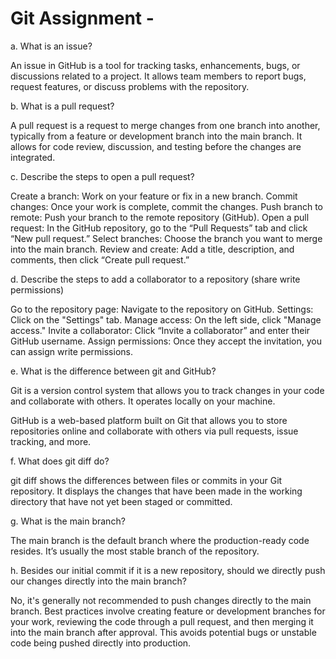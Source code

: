 # Git Assignment - <zekiyerdem>

a. What is an issue?

An issue in GitHub is a tool for tracking tasks, enhancements, bugs, or discussions related to a project. It allows team members to report bugs, request features, or discuss problems with the repository.

b. What is a pull request?

A pull request is a request to merge changes from one branch into another, typically from a feature or development branch into the main branch. It allows for code review, discussion, and testing before the changes are integrated.

c. Describe the steps to open a pull request?

Create a branch: Work on your feature or fix in a new branch.
Commit changes: Once your work is complete, commit the changes.
Push branch to remote: Push your branch to the remote repository (GitHub).
Open a pull request: In the GitHub repository, go to the “Pull Requests” tab and click “New pull request.”
Select branches: Choose the branch you want to merge into the main branch.
Review and create: Add a title, description, and comments, then click “Create pull request.”

d. Describe the steps to add a collaborator to a repository (share write permissions)

Go to the repository page: Navigate to the repository on GitHub.
Settings: Click on the "Settings" tab.
Manage access: On the left side, click "Manage access."
Invite a collaborator: Click “Invite a collaborator” and enter their GitHub username.
Assign permissions: Once they accept the invitation, you can assign write permissions.

e. What is the difference between git and GitHub?

Git is a version control system that allows you to track changes in your code and collaborate with others. It operates locally on your machine.

GitHub is a web-based platform built on Git that allows you to store repositories online and collaborate with others via pull requests, issue tracking, and more.

f. What does git diff do?

git diff shows the differences between files or commits in your Git repository. It displays the changes that have been made in the working directory that have not yet been staged or committed.

g. What is the main branch?

The main branch is the default branch where the production-ready code resides. It’s usually the most stable branch of the repository.

h. Besides our initial commit if it is a new repository, should we directly push our changes directly into the main branch?

No, it's generally not recommended to push changes directly to the main branch. Best practices involve creating feature or development branches for your work, reviewing the code through a pull request, and then merging it into the main branch after approval. This avoids potential bugs or unstable code being pushed directly into production.